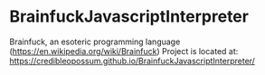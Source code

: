 # BrainfuckJavascriptInterpreter
Brainfuck, an esoteric programming language (https://en.wikipedia.org/wiki/Brainfuck)
Project is located at: https://credibleopossum.github.io/BrainfuckJavascriptInterpreter/
